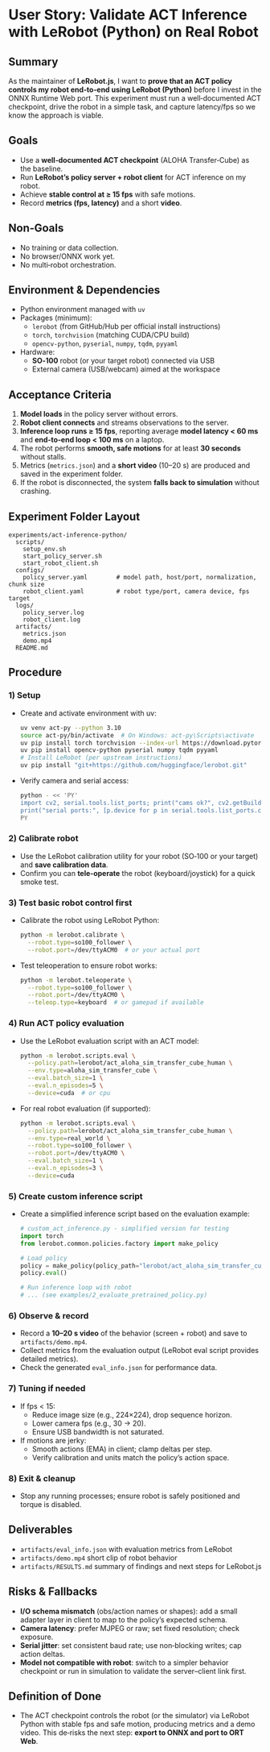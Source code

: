 # User Story: Validate ACT Inference with LeRobot (Python) on Real Robot

## Summary

As the maintainer of **LeRobot.js**, I want to **prove that an ACT policy controls my robot end‑to‑end using LeRobot (Python)** before I invest in the ONNX Runtime Web port. This experiment must run a well‑documented ACT checkpoint, drive the robot in a simple task, and capture latency/fps so we know the approach is viable.

## Goals

- Use a **well‑documented ACT checkpoint** (ALOHA Transfer‑Cube) as the baseline.
- Run **LeRobot’s policy server + robot client** for ACT inference on my robot.
- Achieve **stable control at ≥ 15 fps** with safe motions.
- Record **metrics (fps, latency)** and a short **video**.

## Non‑Goals

- No training or data collection.
- No browser/ONNX work yet.
- No multi‑robot orchestration.

## Environment & Dependencies

- Python environment managed with `uv`
- Packages (minimum):
  - `lerobot` (from GitHub/Hub per official install instructions)
  - `torch`, `torchvision` (matching CUDA/CPU build)
  - `opencv-python`, `pyserial`, `numpy`, `tqdm`, `pyyaml`
- Hardware:
  - **SO‑100** robot (or your target robot) connected via USB
  - External camera (USB/webcam) aimed at the workspace

## Acceptance Criteria

1. **Model loads** in the policy server without errors.
2. **Robot client connects** and streams observations to the server.
3. **Inference loop runs ≥ 15 fps**, reporting average **model latency < 60 ms** and **end‑to‑end loop < 100 ms** on a laptop.
4. The robot performs **smooth, safe motions** for at least **30 seconds** without stalls.
5. Metrics (`metrics.json`) and a **short video** (10–20 s) are produced and saved in the experiment folder.
6. If the robot is disconnected, the system **falls back to simulation** without crashing.

## Experiment Folder Layout

```
experiments/act-inference-python/
  scripts/
    setup_env.sh
    start_policy_server.sh
    start_robot_client.sh
  configs/
    policy_server.yaml        # model path, host/port, normalization, chunk size
    robot_client.yaml         # robot type/port, camera device, fps target
  logs/
    policy_server.log
    robot_client.log
  artifacts/
    metrics.json
    demo.mp4
  README.md
```

## Procedure

### 1) Setup

- Create and activate environment with uv:
  ```bash
  uv venv act-py --python 3.10
  source act-py/bin/activate  # On Windows: act-py\Scripts\activate
  uv pip install torch torchvision --index-url https://download.pytorch.org/whl/cu121  # or cpu wheels
  uv pip install opencv-python pyserial numpy tqdm pyyaml
  # Install LeRobot (per upstream instructions)
  uv pip install "git+https://github.com/huggingface/lerobot.git"
  ```
- Verify camera and serial access:
  ```bash
  python - << 'PY'
  import cv2, serial.tools.list_ports; print("cams ok?", cv2.getBuildInformation() is not None)
  print("serial ports:", [p.device for p in serial.tools.list_ports.comports()])
  PY
  ```

### 2) Calibrate robot

- Use the LeRobot calibration utility for your robot (SO‑100 or your target) and **save calibration data**.
- Confirm you can **tele‑operate** the robot (keyboard/joystick) for a quick smoke test.

### 3) Test basic robot control first

- Calibrate the robot using LeRobot Python:

  ```bash
  python -m lerobot.calibrate \
    --robot.type=so100_follower \
    --robot.port=/dev/ttyACM0  # or your actual port
  ```

- Test teleoperation to ensure robot works:
  ```bash
  python -m lerobot.teleoperate \
    --robot.type=so100_follower \
    --robot.port=/dev/ttyACM0 \
    --teleop.type=keyboard  # or gamepad if available
  ```

### 4) Run ACT policy evaluation

- Use the LeRobot evaluation script with an ACT model:
  ```bash
  python -m lerobot.scripts.eval \
    --policy.path=lerobot/act_aloha_sim_transfer_cube_human \
    --env.type=aloha_sim_transfer_cube \
    --eval.batch_size=1 \
    --eval.n_episodes=5 \
    --device=cuda  # or cpu
  ```
- For real robot evaluation (if supported):
  ```bash
  python -m lerobot.scripts.eval \
    --policy.path=lerobot/act_aloha_sim_transfer_cube_human \
    --env.type=real_world \
    --robot.type=so100_follower \
    --robot.port=/dev/ttyACM0 \
    --eval.batch_size=1 \
    --eval.n_episodes=3 \
    --device=cuda
  ```

### 5) Create custom inference script

- Create a simplified inference script based on the evaluation example:

  ```python
  # custom_act_inference.py - simplified version for testing
  import torch
  from lerobot.common.policies.factory import make_policy

  # Load policy
  policy = make_policy(policy_path="lerobot/act_aloha_sim_transfer_cube_human")
  policy.eval()

  # Run inference loop with robot
  # ... (see examples/2_evaluate_pretrained_policy.py)
  ```

### 6) Observe & record

- Record a **10–20 s video** of the behavior (screen + robot) and save to `artifacts/demo.mp4`.
- Collect metrics from the evaluation output (LeRobot eval script provides detailed metrics).
- Check the generated `eval_info.json` for performance data.

### 7) Tuning if needed

- If fps < 15:
  - Reduce image size (e.g., 224×224), drop sequence horizon.
  - Lower camera fps (e.g., 30 → 20).
  - Ensure USB bandwidth is not saturated.
- If motions are jerky:
  - Smooth actions (EMA) in client; clamp deltas per step.
  - Verify calibration and units match the policy’s action space.

### 8) Exit & cleanup

- Stop any running processes; ensure robot is safely positioned and torque is disabled.

## Deliverables

- `artifacts/eval_info.json` with evaluation metrics from LeRobot
- `artifacts/demo.mp4` short clip of robot behavior
- `artifacts/RESULTS.md` summary of findings and next steps for LeRobot.js

## Risks & Fallbacks

- **I/O schema mismatch** (obs/action names or shapes): add a small adapter layer in client to map to the policy’s expected schema.
- **Camera latency**: prefer MJPEG or raw; set fixed resolution; check exposure.
- **Serial jitter**: set consistent baud rate; use non‑blocking writes; cap action deltas.
- **Model not compatible with robot**: switch to a simpler behavior checkpoint or run in simulation to validate the server–client link first.

## Definition of Done

- The ACT checkpoint controls the robot (or the simulator) via LeRobot Python with stable fps and safe motion, producing metrics and a demo video. This de‑risks the next step: **export to ONNX and port to ORT Web**.
